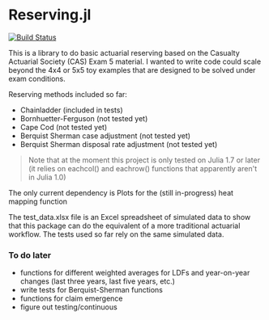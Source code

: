 # Reserving.jl

[![Build Status](https://github.com/matt-kandel/Reserving.jl/actions/workflows/CI.yml/badge.svg?branch=master)](https://github.com/matt-kandel/Reserving.jl/actions/workflows/CI.yml?query=branch%3Amain)

This is a library to do basic actuarial reserving based on the Casualty Actuarial Society (CAS) Exam 5
material. I wanted to write code could scale beyond the 4x4 or 5x5 toy examples that are designed to
be solved under exam conditions.

Reserving methods included so far:
* Chainladder (included in tests)
* Bornhuetter-Ferguson (not tested yet)
* Cape Cod (not tested yet)
* Berquist Sherman case adjustment (not tested yet)
* Berquist Sherman disposal rate adjustment (not tested yet)

> Note that at the moment this project is only tested on Julia 1.7 or later
> (it relies on eachcol() and eachrow() functions that apparently aren't in Julia 1.0)

The only current dependency is Plots for the (still in-progress) heat mapping function

The test_data.xlsx file is an Excel spreadsheet of simulated data to show that this package can do the 
equivalent of a more traditional actuarial workflow. The tests used so far rely on the same simulated data.

### To do later
* functions for different weighted averages for LDFs and year-on-year changes (last three years, last five years, etc.)
* write tests for Berquist-Sherman functions
* functions for claim emergence
* figure out testing/continuous 
